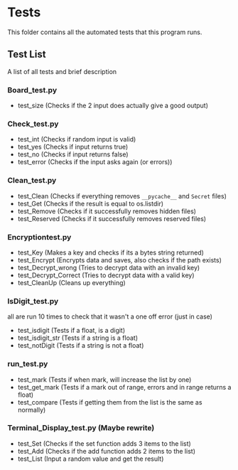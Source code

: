 # Tests

This folder contains all the automated tests that this program runs.

## Test List

A list of all tests and brief description

### Board_test.py

- test_size (Checks if the 2 input does actually give a good output)

### Check_test.py

- test_int (Checks if random input is valid)
- test_yes (Checks if input returns true)
- test_no (Checks if input returns false)
- test_error (Checks if the input asks again (or errors))

### Clean_test.py

- test_Clean (Checks if everything removes `__pycache__` and `Secret` files)
- test_Get (Checks if the result is equal to os.listdir)
- test_Remove (Checks if it successfully removes hidden files)
- test_Reserved (Checks if it successfully removes reserved files)

### Encryptiontest.py

- test_Key (Makes a key and checks if its a bytes string returned)
- test_Encrypt (Encrypts data and saves, also checks if the path exists)
- test_Decrypt_wrong (Tries to decrypt data with an invalid key)
- test_Decrypt_Correct (Tries to decrypt data with a valid key)
- test_CleanUp (Cleans up everything)

### IsDigit_test.py

all are run 10 times to check that it wasn't a one off error (just in case)

- test_isdigit (Tests if a float, is a digit)
- test_isdigit_str (Tests if a string is a float)
- test_notDigit (Tests if a string is not a float)

### run_test.py

- test_mark (Tests if when mark, will increase the list by one)
- test_get_mark (Tests if a mark out of range, errors and in range returns a float)
- test_compare (Tests if getting them from the list is the same as normally)

### Terminal_Display_test.py (Maybe rewrite)

- test_Set (Checks if the set function adds 3 items to the list)
- test_Add (Checks if the add function adds 2 items to the list)
- test_List (Input a random value and get the result)
